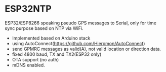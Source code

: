 # ESP32NTP

ESP32/ESP8266 speaking pseudo GPS messages to Serial, only for time sync purpose based on NTP via WiFi.

- Implemented based on Arduino stack
- using AutoConnect(https://github.com/Hieromon/AutoConnect)
- send GPMRC messages as valid(A), not valid location or direction data.
- fixed 4800 baud, TX and TX2(ESP32 only)
- OTA support (no auth)
- mDNS enabled.
